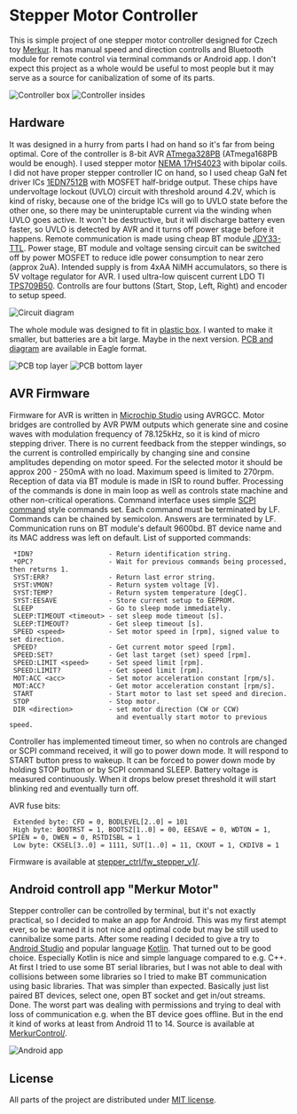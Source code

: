 # Stepper Motor Controller

This is simple project of one stepper motor controller designed for Czech toy 
[Merkur](https://www.merkurtoys.cz). It has manual speed and direction controlls and Bluetooth module for remote control via terminal commands or Android app. 
I don't expect this project as a whole would be useful to most people
but it may serve as a source for canibalization of some of its parts.

![Controller box](./img/pic_01.jpg)
![Controller insides](./img/pic_02.jpg)

## Hardware

It was designed in a hurry from parts I had on hand so it's far from being optimal.
Core of the controller is 8-bit AVR [ATmega328PB](https://www.microchip.com/en-us/product/atmega328pb) (ATmega168PB would be enough). 
I used stepper motor [NEMA 17HS4023](https://www.google.com/search?q=NEMA+17+17HS4023) with bipolar coils.
I did not have proper stepper controller IC on hand, so I used cheap GaN fet driver ICs 
[1EDN7512B](https://www.infineon.com/cms/en/product/power/gate-driver-ics/1edn7512b/) with MOSFET half-bridge output.
These chips have undervoltage lockout (UVLO) circuit with threshold around 4.2V, which is kind of risky, because one of the bridge ICs will go to 
UVLO state before the other one, so there may be uninteruptable current via the winding when UVLO goes active. It won't be destructive, but it will discharge battery even faster, 
so UVLO is detected by AVR and it turns off power stage before it happens. Remote communication is made using cheap BT module
[JDY33-TTL](https://www.google.com/search?q=jdy33+ssp). Power stage, BT module and voltage sensing circuit can be switched off 
by power MOSFET to reduce idle power consumption to near zero (approx 2uA). Intended supply is from 4xAA NiMH accumulators, so there is 
5V voltage regulator for AVR. I used ultra-low quiscent current LDO TI [TPS709B50](https://www.ti.com/product/TPS709). 
Controlls are four buttons (Start, Stop, Left, Right) and encoder to setup speed.

![Circuit diagram](./img/circuit_diagram.png)

The whole module was designed to fit in [plastic box](https://www.tme.eu/cz/details/km-276i_g/univerzalni-krabicky/maszczyk/). I wanted to make it smaller, but batteries are a bit large. Maybe in the next version. [PCB and diagram](./stepper_ctrl/) are available in Eagle format.

![PCB top layer](./img/pcb_top.png)
![PCB bottom layer](./img/pcb_bottom.png)

## AVR Firmware

Firmware for AVR is written in [Microchip Studio](https://www.microchip.com/en-us/tools-resources/develop/microchip-studio) using AVRGCC. 
Motor bridges are controlled by AVR PWM outputs which generate sine and cosine waves with modulation frequency of 78.125kHz, so it is kind of micro stepping driver. 
There is no current feedback from the stepper windings, so the current is controlled empirically by changing sine and consine amplitudes depending on motor speed. For the selected motor it should be approx 200 - 250mA with no load. Maximum speed is limited to 270rpm.
Reception of data via BT module is made in ISR to round buffer. Processing of the commands is done in main loop as well as controls state machine and other non-critical operations. Command interface uses simple [SCPI command](https://en.wikipedia.org/wiki/Standard_Commands_for_Programmable_Instruments) style commands set. Each command must be terminated by LF. Commands can be chained by semicolon. Answers are terminated by LF. Communication runs on BT module's default 9600bd. BT device name and its MAC address was left on default. List of supported commands:

```
 *IDN?                   - Return identification string.
 *OPC?                   - Wait for previous commands being processed, then returns 1.
 SYST:ERR?               - Return last error string.
 SYST:VMON?              - Return system voltage [V].
 SYST:TEMP?              - Return system temperature [degC].
 SYST:EESAVE             - Store current setup to EEPROM.
 SLEEP                   - Go to sleep mode immediately.
 SLEEP:TIMEOUT <timeout> - set sleep mode timeout [s].
 SLEEP:TIMEOUT?          - Get sleep timeout [s].
 SPEED <speed>           - Set motor speed in [rpm], signed value to set direction.
 SPEED?                  - Get current motor speed [rpm].
 SPEED:SET?              - Get last target (set) speed [rpm].
 SPEED:LIMIT <speed>     - Set speed limit [rpm].
 SPEED:LIMIT?            - Get speed limit [rpm].
 MOT:ACC <acc>           - Set motor acceleration constant [rpm/s].
 MOT:ACC?                - Get motor acceleration constant [rpm/s].
 START                   - Start motor to last set speed and direcion.
 STOP                    - Stop motor.
 DIR <direction>         - set motor direction (CW or CCW) 
                           and eventually start motor to previous speed.
```

Controller has implemented timeout timer, so when no controls are changed or SCPI command received, it will go to power down mode. It will respond to START button press to wakeup. It can be forced to power down mode by holding STOP button or by SCPI command SLEEP. Battery voltage is measured continuously. When it drops below preset threshold it will start blinking red and eventually turn off.

AVR fuse bits:
```
 Extended byte: CFD = 0, BODLEVEL[2..0] = 101 
 High byte: BOOTRST = 1, BOOTSZ[1..0] = 00, EESAVE = 0, WDTON = 1, SPIEN = 0, DWEN = 0, RSTDISBL = 1
 Low byte: CKSEL[3..0] = 1111, SUT[1..0] = 11, CKOUT = 1, CKDIV8 = 1
```

Firmware is available at [stepper_ctrl/fw_stepper_v1/](./stepper_ctrl/fw_stepper_v1).

## Android controll app "Merkur Motor"

Stepper controller can be controlled by terminal, but it's not exactly practical, so I decided to make an app for Android. This was my first atempt ever, so be warned it is not nice and optimal code but may be still used to cannibalize some parts. 
After some reading I decided to give a try to [Android Studio](https://developer.android.com/studio) and popular language [Kotlin](https://kotlinlang.org). That turned out to be good choice. Especially Kotlin is nice and simple language compared to e.g. C++. 
At first I tried to use some BT serial libraries, but I was not able to deal with collisions between some libraries so I tried to make BT communication using basic libraries. That was simpler than expected. Basically just list paired BT devices, select one, open BT socket and get in/out streams. Done. The worst part was dealing with permissions and trying to deal with loss of communication e.g. when the BT device goes offline. But in the end it kind of works at least from Android 11 to 14. Source is available at [MerkurControl/](./MerkurControl/).

![Android app](./img/app_screen1.png)


## License
All parts of the project are distributed under [MIT license](./README.txt).

